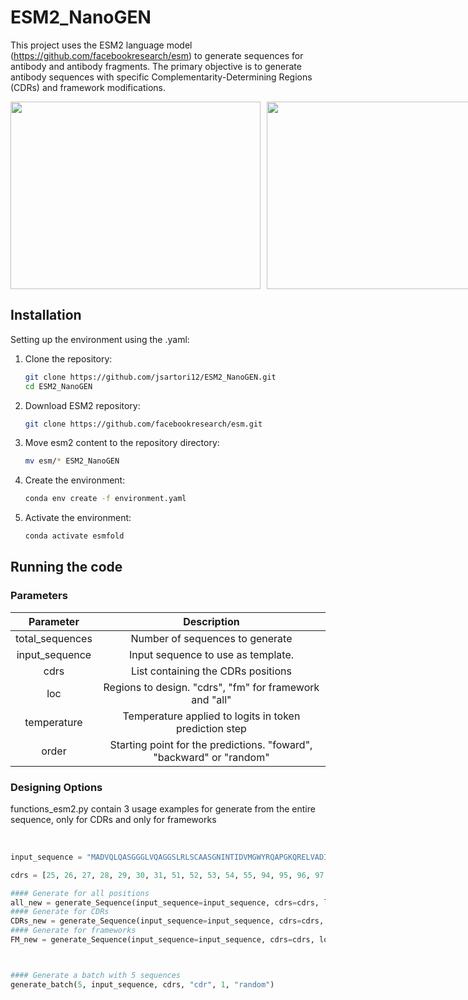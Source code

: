 # ESM2_NanoGEN

This project uses the ESM2 language model (https://github.com/facebookresearch/esm) to generate sequences for antibody and antibody fragments. The primary objective is to generate antibody sequences with specific Complementarity-Determining Regions (CDRs) and framework modifications.

<div style="display: flex; justify-content: flex-start;">
  <img src="https://media.giphy.com/media/OAyIxZwcW1ZwKW8V2P/giphy.gif" height="300" width="400" style="margin-right: 10px;" />
  <img src="https://media.giphy.com/media/Q7z1lwDHFZBOASkIDD/giphy.gif" height="300" width="400" />
</div>

## Installation
Setting up the environment using the .yaml:
<br />

1. Clone the repository:
    ```sh
    git clone https://github.com/jsartori12/ESM2_NanoGEN.git
    cd ESM2_NanoGEN
    ```
2. Download ESM2 repository:
    ```sh
    git clone https://github.com/facebookresearch/esm.git
    ```
3. Move esm2 content to the repository directory:
    ```sh
    mv esm/* ESM2_NanoGEN
    ```
4. Create the environment:
    ```sh
    conda env create -f environment.yaml
    ```
5. Activate the environment:
    ```sh
    conda activate esmfold
    ```

## Running the code

### Parameters

  | Parameter | Description  | 
  | :---:   | :---: |
  |total_sequences | Number of sequences to generate
  |input_sequence | Input sequence to use as template.
  |cdrs | List containing the CDRs positions
  |loc | Regions to design. "cdrs", "fm" for framework and "all"
  |temperature | Temperature applied to logits in token prediction step
  |order | Starting point for the predictions. "foward", "backward" or "random"
  

### Designing Options
functions_esm2.py contain 3 usage examples for generate from the entire sequence, only for CDRs and only for frameworks

<br />

```python
input_sequence = "MADVQLQASGGGLVQAGGSLRLSCAASGNINTIDVMGWYRQAPGKQRELVADITRLASANYADSVKGRFTISRDNAKNTVYLQMNNLEPKDTAVYYCAQWILSTDHSYMHYWGQGTQVTVTVSS"

cdrs = [25, 26, 27, 28, 29, 30, 31, 51, 52, 53, 54, 55, 94, 95, 96, 97, 98, 99, 100, 101, 102, 103, 104, 105]

#### Generate for all positions
all_new = generate_Sequence(input_sequence=input_sequence, cdrs=cdrs, loc="all")
#### Generate for CDRs
CDRs_new = generate_Sequence(input_sequence=input_sequence, cdrs=cdrs, loc="cdr", order = "random") 
#### Generate for frameworks
FM_new = generate_Sequence(input_sequence=input_sequence, cdrs=cdrs, loc="fm")



#### Generate a batch with 5 sequences
generate_batch(5, input_sequence, cdrs, "cdr", 1, "random")

```

